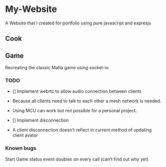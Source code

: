 # My-Website
A Website that I created for portfolio using pure javascript and expresjs

## **Cook**


## **Game**
Recreating the classic Mafia game using socket-io 

### TODO
- [] Implement webrtc to allow audio connection between clients
- Because all clients need to talk to each other a mesh network is needed.
- Using MCU can work but not possible for a personal project.

- [] Implement disconnection 
- A client disconnection doesn't reflect in current method of updating client avator 

### Known bugs
Start Game status event doubles on every call (can't find out why yet)
